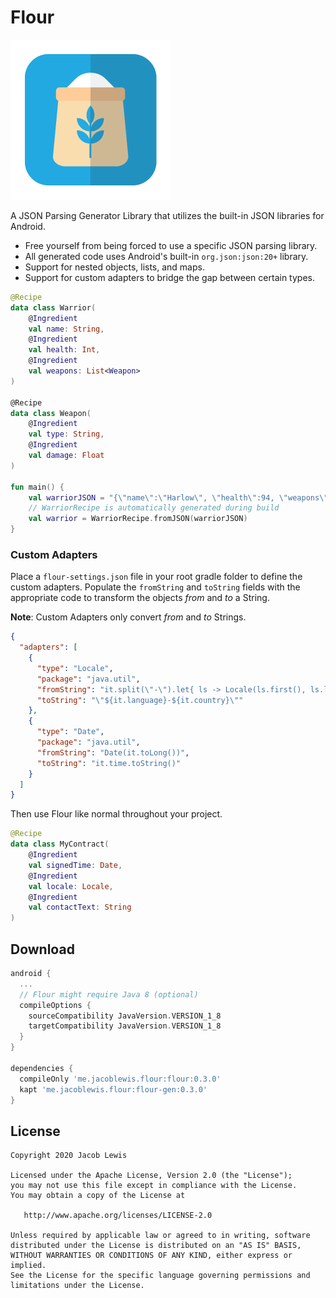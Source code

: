 Flour
============

![Logo](website/flour-icon.png)

A JSON Parsing Generator Library that utilizes the built-in JSON libraries for Android.

 * Free yourself from being forced to use a specific JSON parsing library.
 * All generated code uses Android's built-in `org.json:json:20+` library.
 * Support for nested objects, lists, and maps.
 * Support for custom adapters to bridge the gap between certain types.

```kotlin
@Recipe
data class Warrior(
    @Ingredient
    val name: String,
    @Ingredient
    val health: Int,
    @Ingredient
    val weapons: List<Weapon>
)

@Recipe
data class Weapon(
    @Ingredient
    val type: String,
    @Ingredient
    val damage: Float
)

fun main() {
    val warriorJSON = "{\"name\":\"Harlow\", \"health\":94, \"weapons\":[{\"type\":\"sword\", \"damage\":54.2}]}"
    // WarriorRecipe is automatically generated during build
    val warrior = WarriorRecipe.fromJSON(warriorJSON)
}
```

### Custom Adapters

Place a `flour-settings.json` file in your root gradle folder to define the custom adapters. Populate the `fromString` and `toString` fields with the appropriate code to transform the objects *from* and *to* a String.

**Note**: Custom Adapters only convert *from* and *to* Strings.

```json
{
  "adapters": [
    {
      "type": "Locale",
      "package": "java.util",
      "fromString": "it.split(\"-\").let{ ls -> Locale(ls.first(), ls.last()) }",
      "toString": "\"${it.language}-${it.country}\""
    },
    {
      "type": "Date",
      "package": "java.util",
      "fromString": "Date(it.toLong())",
      "toString": "it.time.toString()"
    }
  ]
}
```

Then use Flour like normal throughout your project.

```kotlin
@Recipe
data class MyContract(
    @Ingredient
    val signedTime: Date,
    @Ingredient
    val locale: Locale,
    @Ingredient
    val contactText: String
)
```



Download
--------

```groovy
android {
  ...
  // Flour might require Java 8 (optional)
  compileOptions {
    sourceCompatibility JavaVersion.VERSION_1_8
    targetCompatibility JavaVersion.VERSION_1_8
  }
}

dependencies {
  compileOnly 'me.jacoblewis.flour:flour:0.3.0'
  kapt 'me.jacoblewis.flour:flour-gen:0.3.0'
}
```

License
-------

    Copyright 2020 Jacob Lewis
    
    Licensed under the Apache License, Version 2.0 (the "License");
    you may not use this file except in compliance with the License.
    You may obtain a copy of the License at
    
       http://www.apache.org/licenses/LICENSE-2.0
    
    Unless required by applicable law or agreed to in writing, software
    distributed under the License is distributed on an "AS IS" BASIS,
    WITHOUT WARRANTIES OR CONDITIONS OF ANY KIND, either express or implied.
    See the License for the specific language governing permissions and
    limitations under the License.

